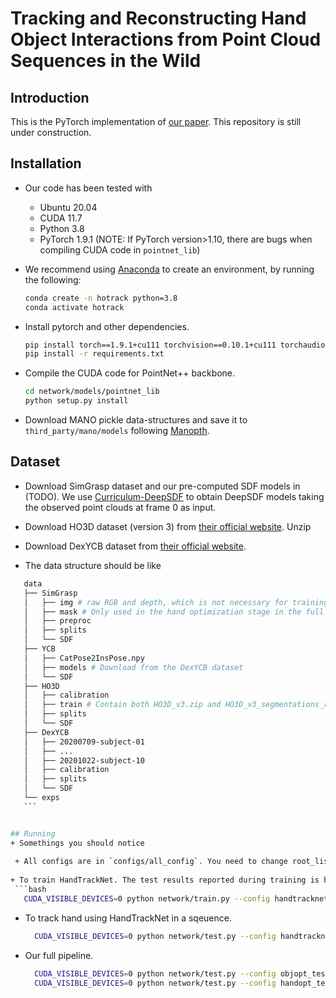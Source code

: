 # Tracking and Reconstructing Hand Object Interactions from Point Cloud Sequences in the Wild

## Introduction

This is the PyTorch implementation of [our paper](https://arxiv.org/abs/2209.12009). This repository is still under construction.


## Installation

+ Our code has been tested with
  + Ubuntu 20.04
  + CUDA 11.7
  + Python 3.8
  + PyTorch 1.9.1 (NOTE: If PyTorch version>1.10, there are bugs when compiling CUDA code in ```pointnet_lib```)

+ We recommend using [Anaconda](https://www.anaconda.com/) to create an environment, by running the following:

  ```bash
  conda create -n hotrack python=3.8
  conda activate hotrack
  ```

+ Install pytorch and other dependencies.

  ```bash
  pip install torch==1.9.1+cu111 torchvision==0.10.1+cu111 torchaudio==0.9.1 -f https://download.pytorch.org/whl/torch_stable.html
  pip install -r requirements.txt
  ```

+ Compile the CUDA code for PointNet++ backbone.

  ```bash
  cd network/models/pointnet_lib
  python setup.py install
  ```

+ Download MANO pickle data-structures and save it to ```third_party/mano/models``` following [Manopth](https://github.com/hassony2/manopth#download-mano-pickle-data-structures).


## Dataset

+ Download SimGrasp dataset and our pre-computed SDF models in (TODO). We use [Curriculum-DeepSDF](https://github.com/haidongz-usc/Curriculum-DeepSDF) to obtain DeepSDF models taking the observed point clouds at frame 0 as input.

+ Download HO3D dataset (version 3) from [their official website](https://cloud.tugraz.at/index.php/s/z8SCsWCYM3YcQWX?). Unzip 

+ Download DexYCB dataset from [their official website](https://dex-ycb.github.io/).

+ The data structure should be like

 ```bash
    data
    ├── SimGrasp
    │   ├── img # raw RGB and depth, which is not necessary for training and testing
    │   ├── mask # Only used in the hand optimization stage in the full pipeline
    │   ├── preproc
    │   ├── splits
    │   └── SDF
    ├── YCB
    │   ├── CatPose2InsPose.npy 
    │   ├── models # Download from the DexYCB dataset
    │   └── SDF
    ├── HO3D
    │   ├── calibration 
    │   ├── train # Contain both HO3D_v3.zip and HO3D_v3_segmentations_rendered.zip
    │   ├── splits
    │   └── SDF
    ├── DexYCB 
    │   ├── 20200709-subject-01
    │   ├── ...
    │   ├── 20201022-subject-10
    │   ├── calibration
    │   ├── splits
    │   └── SDF
    └── exps				
    ```


## Running
+ Somethings you should notice
  
  + All configs are in `configs/all_config`. You need to change root_list and mano_path_lst in `configs/config.py`. 
  
+ To train HandTrackNet. The test results reported during training is based on single-frame instead of tracking a sequence.
  ```bash
    CUDA_VISIBLE_DEVICES=0 python network/train.py --config handtracknet_train_SimGrasp.yml
  ```

+ To track hand using HandTrackNet in a sqeuence.
  ```bash
    CUDA_VISIBLE_DEVICES=0 python network/test.py --config handtracknet_test_SimGrasp.yml --num_worker 0
  ```

+ Our full pipeline.
  ```bash
    CUDA_VISIBLE_DEVICES=0 python network/test.py --config objopt_test_HO3D.yml --num_worker 0 --save # 1. track object and save results
    CUDA_VISIBLE_DEVICES=0 python network/test.py --config handopt_test_HO3D.yml --num_worker 0 # 2. track hand using saved object pose
  ```

<!-- 
## SimGrasp generation
+ Follow instructions to install [the melodic version of ROS](http://wiki.ros.org/melodic/Installation) + [graspit interface](https://github.com/graspit-simulator/graspit_interface) + [mano_grasp](https://github.com/lwohlhart/mano_grasp)
  + **Note** that **graspit** only support **melodic** version of ROS on ubuntu **18.04**

+ NOCS dataset: [Download from the original NOCS dataset](https://github.com/hughw19/NOCS_CVPR2019#datasets): 

  ```
  python cp_nocs_objs.py -c bottle      #first copy the obj files for prepare_objects. It will also resize the objects to be like in real.
  cd mano_grasp/mano_grasp
  python prepare_objects.py --models_folder /home/hewang/Desktop/data/jiayi/h2o_data/objs/bottle --file_out NOCS_bottle.txt  --scales 1000
  roslaunch graspit_interface graspit_interface.launch   #in another cmd
  python generate_grasps.py --models_file NOCS_bottle.txt --path_out /home/hewang/Desktop/data/jiayi/h2o_data/grasps/bottle -n 30 -g 10
  
  cd preproc_grasps_data
  python remove_duplicate_grasp.py -c bottle
  python save_hand_mesh -c bottle
  python my_render.py -c bottle
  ```
   -->



